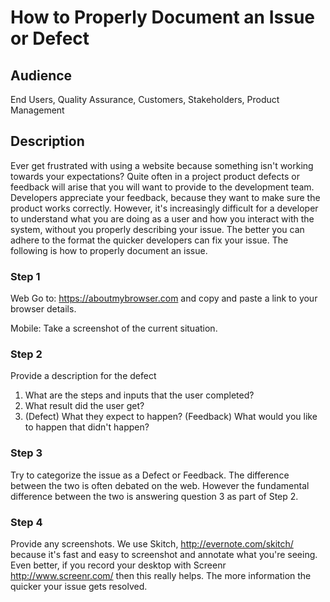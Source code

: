 # How to Properly Document an Issue or Defect

## Audience 
End Users, Quality Assurance, Customers, Stakeholders, Product Management

## Description
Ever get frustrated with using a website because something isn't working towards your expectations? Quite often in a project product defects or feedback will arise that you will want to provide to the development team. Developers appreciate your feedback, because they want to make sure the product works correctly. However, it's increasingly difficult for a developer to understand what you are doing as a user and how you interact with the system, without you properly describing your issue. The better you can adhere to the format the quicker developers can fix your issue. The following is how to properly document an issue.  

### Step 1
Web
Go to: https://aboutmybrowser.com and copy and paste a link to your browser details. 

Mobile: Take a screenshot of the current situation. 

### Step 2
Provide a description for the defect

1. What are the steps and inputs that the user completed?
2. What result did the user get?
3. (Defect) What they expect to happen? (Feedback) What would you like to happen that didn't happen?

### Step 3
Try to categorize the issue as a Defect or Feedback. The difference between the two is often debated on the web. However the fundamental difference between the two is answering question 3 as part of Step 2. 
 
### Step 4
Provide any screenshots. We use Skitch, http://evernote.com/skitch/ because it's fast and easy to screenshot and annotate what you're seeing. Even better, if you record your desktop with Screenr http://www.screenr.com/ then this really helps. The more information the quicker your issue gets resolved. 